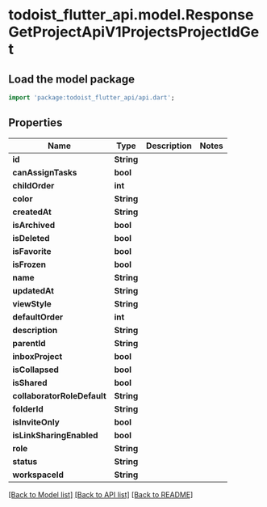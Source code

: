 # todoist_flutter_api.model.ResponseGetProjectApiV1ProjectsProjectIdGet

## Load the model package
```dart
import 'package:todoist_flutter_api/api.dart';
```

## Properties
Name | Type | Description | Notes
------------ | ------------- | ------------- | -------------
**id** | **String** |  | 
**canAssignTasks** | **bool** |  | 
**childOrder** | **int** |  | 
**color** | **String** |  | 
**createdAt** | **String** |  | 
**isArchived** | **bool** |  | 
**isDeleted** | **bool** |  | 
**isFavorite** | **bool** |  | 
**isFrozen** | **bool** |  | 
**name** | **String** |  | 
**updatedAt** | **String** |  | 
**viewStyle** | **String** |  | 
**defaultOrder** | **int** |  | 
**description** | **String** |  | 
**parentId** | **String** |  | 
**inboxProject** | **bool** |  | 
**isCollapsed** | **bool** |  | 
**isShared** | **bool** |  | 
**collaboratorRoleDefault** | **String** |  | 
**folderId** | **String** |  | 
**isInviteOnly** | **bool** |  | 
**isLinkSharingEnabled** | **bool** |  | 
**role** | **String** |  | 
**status** | **String** |  | 
**workspaceId** | **String** |  | 

[[Back to Model list]](../README.md#documentation-for-models) [[Back to API list]](../README.md#documentation-for-api-endpoints) [[Back to README]](../README.md)


